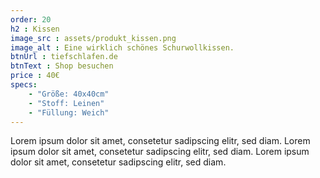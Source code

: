 ```yaml
---
order: 20
h2 : Kissen
image_src : assets/produkt_kissen.png
image_alt : Eine wirklich schönes Schurwollkissen.
btnUrl : tiefschlafen.de
btnText : Shop besuchen
price : 40€
specs:
    - "Größe: 40x40cm"
    - "Stoff: Leinen"
    - "Füllung: Weich"
---
```

Lorem ipsum dolor sit amet, consetetur sadipscing elitr, sed diam.
Lorem ipsum dolor sit amet, consetetur sadipscing elitr, sed diam.
Lorem ipsum dolor sit amet, consetetur sadipscing elitr, sed diam.